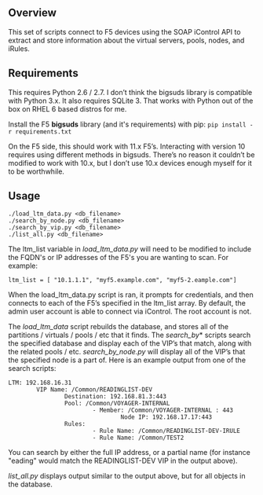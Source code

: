 ## Overview
This set of scripts connect to F5 devices using the SOAP iControl API to extract and store information about the virtual servers, pools, nodes, and iRules.
## Requirements
This requires Python 2.6 / 2.7. I don’t think the bigsuds library is compatible with Python 3.x.  It also requires SQLite 3. That works with Python out of the box on RHEL 6 based distros for me.

Install the F5 **bigsuds** library (and it's requirements) with pip: `pip install -r requirements.txt`

On the F5 side, this should work with 11.x F5’s.  Interacting with version 10 requires using different methods in bigsuds.  There’s no reason it couldn’t be modified to work with 10.x, but I don’t use 10.x devices enough myself for it to be worthwhile.
## Usage
	./load_ltm_data.py <db_filename>
	./search_by_node.py <db_filename> 	
	./search_by_vip.py <db_filename>
	./list_all.py <db_filename>
	
The ltm_list variable in *load_ltm_data.py* will need to be modified to include the FQDN's or IP addresses of the F5's you are wanting to scan.  For example:
	
	ltm_list = [ "10.1.1.1", "myf5.example.com", "myf5-2.eample.com"]
	
When the load_ltm_data.py script is ran, it prompts for credentials, and then connects to each of the F5’s specified in the ltm_list array. By default, the admin user account is able to connect via iControl.  The root account is not.

The *load_ltm_data* script rebuilds the database, and stores all of the partitions / virtuals / pools / etc that it finds. The *search_by** scripts search the specified database and display each of the VIP’s that match, along with the related pools / etc. *search_by_node.py* will display all of the VIP’s that the specified node is a part of. Here is an example output from one of the search scripts:

	LTM: 192.168.16.31
	        VIP Name: /Common/READINGLIST-DEV
	                Destination: 192.168.81.3:443
	                Pool: /Common/VOYAGER-INTERNAL
	                        - Member: /Common/VOYAGER-INTERNAL : 443
	                                Node IP: 192.168.17.17:443
	                Rules:
	                        - Rule Name: /Common/READINGLIST-DEV-IRULE
	                        - Rule Name: /Common/TEST2

You can search by either the full IP address, or a partial name (for instance "eading" would match the READINGLIST-DEV VIP in the output above).

*list_all.py* displays output similar to the output above, but for all objects in the database.
